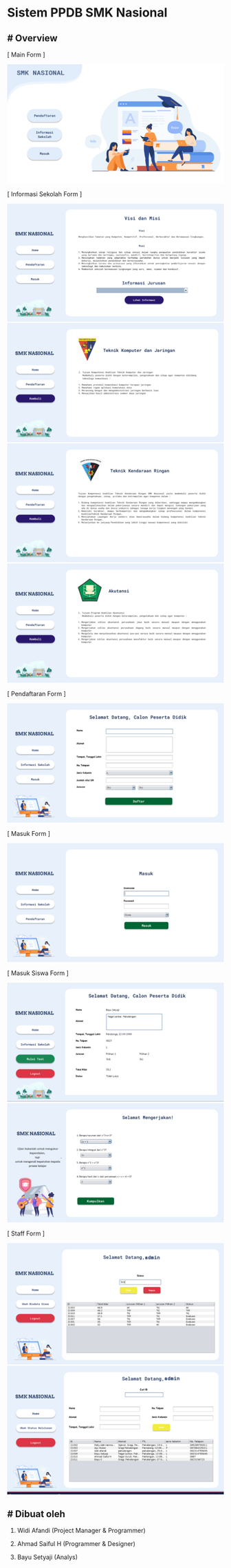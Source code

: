 # Sistem PPDB SMK Nasional

## # Overview
[ Main Form ]

![main](Overview/main.png)


[ Informasi Sekolah Form ]

![informasi sekolah](Overview/visidanmisi.png)
![informasi sekolah](Overview/tkj.png)
![informasi sekolah](Overview/tkr.png)
![informasi sekolah](Overview/ak.png)


[ Pendaftaran Form ]

![pendaftaran](Overview/pendaftaran.png)


[ Masuk Form ]

![masuk](Overview/masuk.png)


[ Masuk Siswa Form ]

![masuk sebagai siswa](Overview/siswa.png)
![masuk sebagai siswa](Overview/soalUjian.png)


[ Staff Form ]

![masuk sebagai staff](Overview/editKelulusan.png)
![masuk sebagai staff](Overview/editSiswa.png)


## # Dibuat oleh
1. Widi Afandi (Project Manager & Programmer)

2. Ahmad Saiful H (Programmer & Designer)

3. Bayu Setyaji (Analys)
